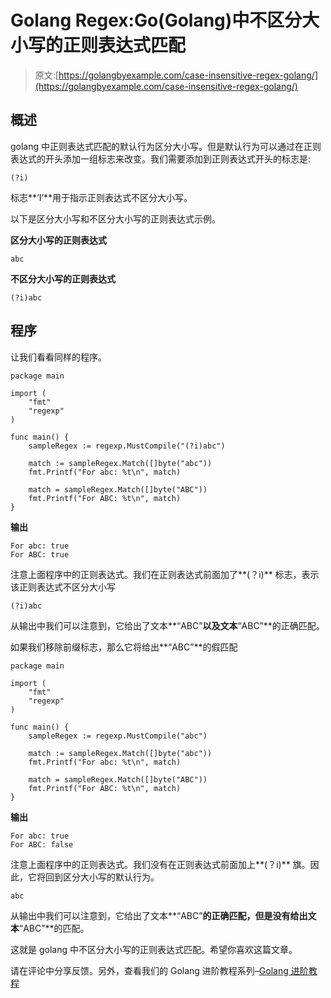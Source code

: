 # Golang Regex:Go(Golang)中不区分大小写的正则表达式匹配

> 原文:[https://golangbyexample.com/case-insensitive-regex-golang/](https://golangbyexample.com/case-insensitive-regex-golang/)

## **概述**

golang 中正则表达式匹配的默认行为区分大小写。但是默认行为可以通过在正则表达式的开头添加一组标志来改变。我们需要添加到正则表达式开头的标志是:

```
(?i)
```

标志**‘I’**用于指示正则表达式不区分大小写。

以下是区分大小写和不区分大小写的正则表达式示例。

**区分大小写的正则表达式**

```
abc
```

**不区分大小写的正则表达式**

```
(?i)abc
```

## **程序**

让我们看看同样的程序。

```
package main

import (
	"fmt"
	"regexp"
)

func main() {
	sampleRegex := regexp.MustCompile("(?i)abc")

	match := sampleRegex.Match([]byte("abc"))
	fmt.Printf("For abc: %t\n", match)

	match = sampleRegex.Match([]byte("ABC"))
	fmt.Printf("For ABC: %t\n", match)
}
```

**输出**

```
For abc: true
For ABC: true
```

注意上面程序中的正则表达式。我们在正则表达式前面加了**(？i)** 标志，表示该正则表达式不区分大小写

```
(?i)abc
```

从输出中我们可以注意到，它给出了文本**“ABC”**以及文本**“ABC”**的正确匹配。

如果我们移除前缀标志，那么它将给出**“ABC”**的假匹配

```
package main

import (
	"fmt"
	"regexp"
)

func main() {
	sampleRegex := regexp.MustCompile("abc")

	match := sampleRegex.Match([]byte("abc"))
	fmt.Printf("For abc: %t\n", match)

	match = sampleRegex.Match([]byte("ABC"))
	fmt.Printf("For ABC: %t\n", match)
}
```

**输出**

```
For abc: true
For ABC: false
```

注意上面程序中的正则表达式。我们没有在正则表达式前面加上**(？i)** 旗。因此，它将回到区分大小写的默认行为。

```
abc
```

从输出中我们可以注意到，它给出了文本**“ABC”**的正确匹配，但是没有给出文本**“ABC”**的匹配。

这就是 golang 中不区分大小写的正则表达式匹配。希望你喜欢这篇文章。

请在评论中分享反馈。另外，查看我们的 Golang 进阶教程系列–[<u>Golang 进阶教程</u>](https://golangbyexample.com/golang-comprehensive-tutorial/)